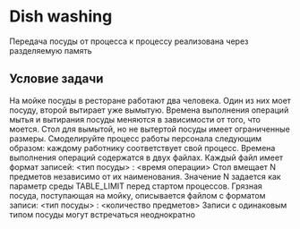 # Dish washing

Передача посуды от процесса к процессу реализована через разделяемую память

## Условие задачи
На мойке посуды в ресторане работают два человека. Один из них моет посуду, второй вытирает уже вымытую. Времена выполнения операций мытья и вытирания посуды меняются в зависимости от того, что моется. Стол для вымытой, но не вытертой посуды имеет ограниченные размеры. Смоделируйте процесс работы персонала следующим образом: каждому работнику соответствует свой процесс. Времена выполнения операций содержатся в двух файлах. Каждый файл имеет формат записей:
<тип посуды> : <время операции>
Стол вмещает N предметов независимо от их наименования. Значение N задается как параметр среды TABLE_LIMIT перед стартом процессов. Грязная посуда, поступающая на мойку, описывается файлом с форматом записи:
<тип посуды> : <количество предметов>
Записи с одинаковым типом посуды могут встречаться неоднократно

